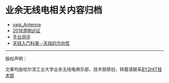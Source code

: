 # 业余无线电相关内容归档
* [yagi_Antenna](/radio/yagi_Antenna.md)
* [2018清明远征](/radio/expedition.md)
* [手台测评](/radio/手台测评.md)
* [天线入门科普--天线的方向性](radio/getting_started_guide_antenna_directionality.md)
----
版权声明：

文章均由哈尔滨工业大学业余无线电俱乐部，技术部原创，转载请联系<a href=zhaoyuhao@by2hit.net>BY2HIT技术部
